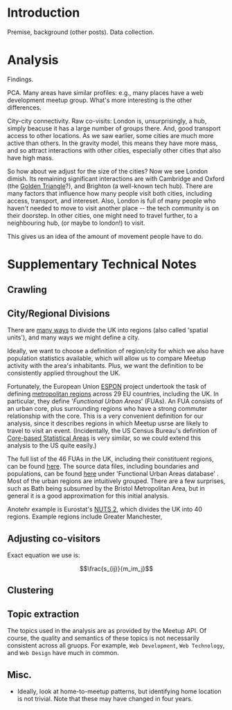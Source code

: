 # Introduction

Premise, background (other posts). Data collection.


# Analysis

Findings.

PCA. Many areas have similar profiles: e.g., many places have a web development meetup group. What's more interesting is the other differences.

City-city connectivity. Raw co-visits: London is, unsurprisingly, a hub, simply beacuse it has a large number of groups there. And, good transport access to other locations. As we saw earlier, some cities are much more active than others. In the gravity model, this means they have more mass, and so attract interactions with other cities, especially other cities that also have high mass.

So how about we adjust for the size of the cities? Now we see London dimish. Its remaining significant interactions are with Cambridge and Oxford (the [Golden Triangle](https://en.wikipedia.org/wiki/Golden_triangle_(universities))?), and Brighton (a well-known tech hub). There are many factors that influence how many people visit both cities, including access, transport, and intereset. 
Also, London is full of many people who haven't needed to move to visit another place -- the tech community is on their doorstep. In other cities, one might need to travel further, to a neighbouring hub, (or maybe to london!) to visit.

This gives us an idea of the amount of movement people have to do.

# Supplementary Technical Notes

## Crawling

## City/Regional Divisions

There are [many ways](https://theidpblog.files.wordpress.com/2014/08/hierarchical_representation_of_uk_statistical_geographies_july_2014.pdf) to divide the UK into regions (also called 'spatial units'), and many ways we might define a city.

Ideally, we want to choose a definition of region/city for which we also have population statistics available, which will allow us to compare Meetup activity with the area's inhabitants. Plus, we want the definition to be consistently applied throughout the UK.

Fortunately, the European Union [ESPON](http://database.espon.eu/db2/home) project undertook the task of defining [metropolitan regions](https://en.wikipedia.org/wiki/List_of_metropolitan_areas_in_the_United_Kingdom) across 29 EU countries, including the UK. In particular, they define '*Functional Urban Areas*' (FUAs). An FUA consists of an urban core, plus surrounding regions who have a strong commuter relationship with the core. This is a very convenient definition for our analysis, since it describes regions in which Meetup usrse are likely to travel to visit an event. (Incidentally, the US Census Bureau's definition of [Core-based Statistical Areas](https://www.census.gov/geo/reference/gtc/gtc_cbsa.html) is very similar, so we could extend this analysis to the US quite easily.)

The full list of the 46 FUAs in the UK, including their constituent regions, can be found [here](https://en.wikipedia.org/wiki/List_of_metropolitan_areas_in_the_United_Kingdom). The source data files, including boundaries and populations, can be found [here](http://database.espon.eu/db2/resource?idCat=43) under 'Functional Urban Areas database' . Most of the urban regions are intuitively grouped. There are a few surprises, such as Bath being subsumed by the Bristol Metropolitan Area, but in general it is a good approximation for this initial analysis.



Anotehr example is Eurostat's [NUTS 2](https://en.wikipedia.org/wiki/NUTS_2_statistical_regions_of_the_United_Kingdom), which divides the UK into 40 regions. Example regions include Greater Manchester, 


## Adjusting co-visitors

Exact equation we use is:

$$\frac{s_{ij}}{m_im_j}$$


## Clustering


## Topic extraction
The topics used in the analysis are as provided by the Meetup API. Of course, the quality and semantics of these topics is not necessarily consistent across all gruops. For example, `Web Development`, `Web Technology`, and `Web Design` have much in common.

## Misc.

* Ideally, look at home-to-meetup patterns, but identifying home location is not trivial. Note that these may have changed in four years.